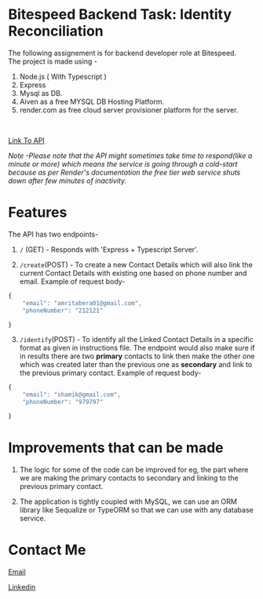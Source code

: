 # Bitespeed Backend Task: Identity Reconciliation
The following assignement is for backend developer role at Bitespeed. <br/>
The project is made using - 
1. Node.js ( With Typescript )
2. Express
3. Mysql as DB.
4. Aiven as a free MYSQL DB Hosting Platform.
5. render.com as free cloud server provisioner platform for the server.

<br />

[Link To API](https://bitespeed-assignment-yugh.onrender.com/)

*Note -Please note that the API might sometimes take time to respond(like a minute or more) which means the service is going through a cold-start because as per Render's documentation the free tier web service shuts down after few minutes of inactivity.*

<h1>Features</h1>
The API has two endpoints- <br />

1.  `/` (GET) - Responds with 'Express + Typescript Server'.

2.  `/create`(POST) - To create a new Contact Details which will also link the current Contact Details with existing one based on phone number and email.
Example of request body-

```javascript
{
    "email": "amritabera01@gmail.com",
    "phoneNumber": "212121"

}
```
 
3. `/identify`(POST) - To identify all the Linked Contact Details in a specific format as given in instructions file. The endpoint would also make sure if in results there are two **primary** contacts to link then make the other one which was created later than the previous one as **secondary** and link to the previous primary contact.
Example of request body-
```javascript
{
    "email": "shamik@gmail.com",
    "phoneNumber": "979797"

}
```


<h1>Improvements that can be made</h1>

1. The logic for some of the code can be improved for eg, the part where we are making the primary contacts to secondary and linking to the previous primary contact.

2. The application is tightly coupled with MySQL, we can use an ORM library like Sequalize or TypeORM so that we can use with any database service.


<h1>Contact Me</h1>

[Email](mailto:berashamik115@gmail.com)

[Linkedin](https://www.linkedin.com/in/shamik-bera/)

